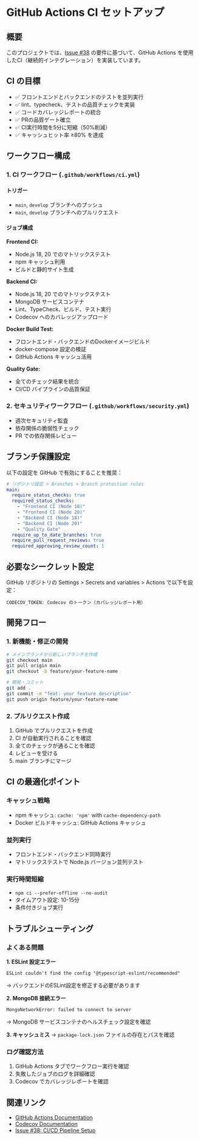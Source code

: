 # GitHub Actions CI セットアップ

## 概要

このプロジェクトでは、[Issue #38](https://github.com/t-eeeeeee-n/tech-book-ranking/issues/38) の要件に基づいて、GitHub Actions を使用したCI（継続的インテグレーション）を実装しています。

## CI の目標

- ✅ フロントエンドとバックエンドのテストを並列実行
- ✅ lint、typecheck、テストの品質チェックを実装
- ✅ コードカバレッジレポートの統合
- ✅ PRの品質ゲート確立
- ✅ CI実行時間を5分に短縮（50%削減）
- ✅ キャッシュヒット率 ≥80% を達成

## ワークフロー構成

### 1. CI ワークフロー (`.github/workflows/ci.yml`)

#### トリガー
- `main`, `develop` ブランチへのプッシュ
- `main`, `develop` ブランチへのプルリクエスト

#### ジョブ構成

**Frontend CI:**
- Node.js 18, 20 でのマトリックステスト
- npm キャッシュ利用
- ビルドと静的サイト生成

**Backend CI:**
- Node.js 18, 20 でのマトリックステスト
- MongoDB サービスコンテナ
- Lint、TypeCheck、ビルド、テスト実行
- Codecov へのカバレッジアップロード

**Docker Build Test:**
- フロントエンド・バックエンドのDockerイメージビルド
- docker-compose 設定の検証
- GitHub Actions キャッシュ活用

**Quality Gate:**
- 全てのチェック結果を統合
- CI/CD パイプラインの品質保証

### 2. セキュリティワークフロー (`.github/workflows/security.yml`)

- 週次セキュリティ監査
- 依存関係の脆弱性チェック
- PR での依存関係レビュー

## ブランチ保護設定

以下の設定を GitHub で有効にすることを推奨：

```yaml
# リポジトリ設定 > Branches > Branch protection rules
main:
  require_status_checks: true
  required_status_checks:
    - "Frontend CI (Node 18)"
    - "Frontend CI (Node 20)"
    - "Backend CI (Node 18)"
    - "Backend CI (Node 20)"
    - "Quality Gate"
  require_up_to_date_branches: true
  require_pull_request_reviews: true
  required_approving_review_count: 1
```

## 必要なシークレット設定

GitHub リポジトリの Settings > Secrets and variables > Actions で以下を設定：

```
CODECOV_TOKEN: Codecov のトークン（カバレッジレポート用）
```

## 開発フロー

### 1. 新機能・修正の開発

```bash
# メインブランチから新しいブランチを作成
git checkout main
git pull origin main
git checkout -b feature/your-feature-name

# 開発・コミット
git add .
git commit -m "feat: your feature description"
git push origin feature/your-feature-name
```

### 2. プルリクエスト作成

1. GitHub でプルリクエストを作成
2. CI が自動実行されることを確認
3. 全てのチェックが通ることを確認
4. レビューを受ける
5. main ブランチにマージ

## CI の最適化ポイント

### キャッシュ戦略
- npm キャッシュ: `cache: 'npm'` with `cache-dependency-path`
- Docker ビルドキャッシュ: GitHub Actions キャッシュ

### 並列実行
- フロントエンド・バックエンド同時実行
- マトリックステストで Node.js バージョン並列テスト

### 実行時間短縮
- `npm ci --prefer-offline --no-audit`
- タイムアウト設定: 10-15分
- 条件付きジョブ実行

## トラブルシューティング

### よくある問題

**1. ESLint 設定エラー**
```
ESLint couldn't find the config "@typescript-eslint/recommended"
```
→ バックエンドのESLint設定を修正する必要があります

**2. MongoDB 接続エラー**
```
MongoNetworkError: failed to connect to server
```
→ MongoDB サービスコンテナのヘルスチェック設定を確認

**3. キャッシュミス**
→ `package-lock.json` ファイルの存在とパスを確認

### ログ確認方法

1. GitHub Actions タブでワークフロー実行を確認
2. 失敗したジョブのログを詳細確認
3. Codecov でカバレッジレポートを確認

## 関連リンク

- [GitHub Actions Documentation](https://docs.github.com/en/actions)
- [Codecov Documentation](https://docs.codecov.com/)
- [Issue #38: CI/CD Pipeline Setup](https://github.com/t-eeeeeee-n/tech-book-ranking/issues/38)